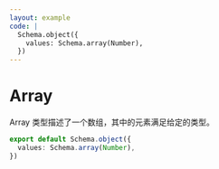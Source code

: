 ```yaml
---
layout: example
code: |
  Schema.object({
    values: Schema.array(Number),
  })
---
```


# Array

Array 类型描述了一个数组，其中的元素满足给定的类型。

```ts
export default Schema.object({
  values: Schema.array(Number),
})
```
